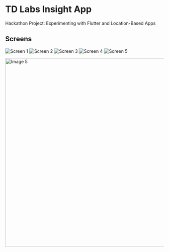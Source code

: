 # TD Labs Insight App

Hackathon Project: Experimenting with Flutter and Location-Based Apps

## Screens
![Screen 1](https://imgur.com/VdsLHeZ.jpg)
![Screen 2](https://imgur.com/NJC2Pnq.jpg)
![Screen 3](https://imgur.com/7ljtXKl.jpg)
![Screen 4](https://imgur.com/3ipeN7m.jpg)
![Screen 5](https://imgur.com/dlbHKgd.jpg)

<img src="https://imgur.com/dlbHKgd.jpg" alt="Image 5" height="600">



